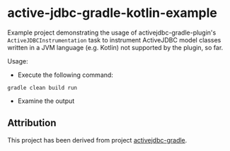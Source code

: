 # active-jdbc-gradle-kotlin-example
Example project demonstrating the usage of activejdbc-gradle-plugin's `ActiveJDBCInstrumentation` task to instrument ActiveJDBC model classes written in a JVM language (e.g. Kotlin) not supported by the plugin, so far.

Usage:

*  Execute the following command: 

```
gradle clean build run
```
* Examine the output

## Attribution
This project has been derived from project [activejdbc-gradle](https://github.com/javalite/activejdbc-gradle).

